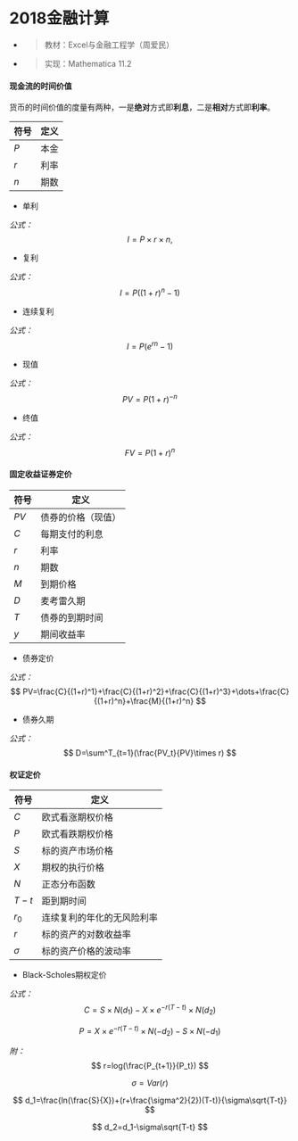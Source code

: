 # 2018金融计算

- > 教材：Excel与金融工程学（周爱民）

- > 实现：Mathematica 11.2

#### 现金流的时间价值

货币的时间价值的度量有两种，一是**绝对**方式即**利息**，二是**相对**方式即**利率**。

| 符号 | 定义 |
| ---- | ---- |
| $P$  | 本金 |
| $r$  | 利率 |
| $n$  | 期数 |

- 单利

*公式：*
$$
I=P\times r\times n,
$$

- 复利

*公式：*
$$
I=P((1+r)^n-1)
$$

- 连续复利

*公式：*
$$
I=P(e^{rn}-1)
$$

- 现值

*公式：*
$$
PV=P(1+r)^{-n}
$$


- 终值

*公式：*
$$
FV=P(1+r)^n
$$

#### 固定收益证券定价

| 符号 | 定义               |
| ---- | ------------------ |
| $PV$ | 债券的价格（现值） |
| $C$  | 每期支付的利息     |
| $r$  | 利率               |
| $n$  | 期数               |
| $M$  | 到期价格           |
| $D$  | 麦考雷久期         |
| $T$  | 债券的到期时间     |
| $y$  | 期间收益率         |

- 债券定价

*公式：*
$$
PV=\frac{C}{(1+r)^1}+\frac{C}{(1+r)^2}+\frac{C}{(1+r)^3}+\dots+\frac{C}{(1+r)^n}+\frac{M}{(1+r)^n}
$$

- 债券久期

*公式：*
$$
D=\sum^T_{t=1}(\frac{PV_t}{PV}\times r)
$$

#### 权证定价

| 符号     | 定义                       |
| -------- | -------------------------- |
| $C$      | 欧式看涨期权价格           |
| $P$      | 欧式看跌期权价格           |
| $S$      | 标的资产市场价格           |
| $X$      | 期权的执行价格             |
| $N$      | 正态分布函数               |
| $T-t$    | 距到期时间                 |
| $r_0$    | 连续复利的年化的无风险利率 |
| $r$      | 标的资产的对数收益率       |
| $\sigma$ | 标的资产价格的波动率       |

- Black-Scholes期权定价

*公式：*
$$
C=S\times N(d_1)-X\times e^{-r(T-t)}\times N(d_2)
$$

$$
P=X\times e^{-r(T-t)}\times N(-d_2)-S\times N(-d_1)
$$

*附：*
$$
r=log(\frac{P_{t+1}}{P_t})
$$

$$
\sigma=Var(r)
$$

$$
d_1=\frac{ln(\frac{S}{X})+(r+\frac{\sigma^2}{2})(T-t)}{\sigma\sqrt{T-t}}
$$

$$
d_2=d_1-\sigma\sqrt{T-t}
$$



